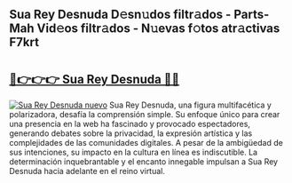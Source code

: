 ## Sua Rey Desnuda D𝚎sn𝚞dos filtr𝚊dos - Parts-Mah Vid𝚎os filtr𝚊dos - N𝚞evas f𝚘tos atr𝚊ctivas F7krt

# <h2><a href="http://mb0ue4.tromn.icu/?c=Sua+Rey+Desnuda">🔗👉👉👉 Sua Rey Desnuda 🔗🔗</a></h2>

[![Sua Rey Desnuda nuevo](https://i.imgur.com/pEAQMta.gif)](http://mb0ue4.tromn.icu/?c=Sua+Rey+Desnuda)
Sua Rey Desnuda, una figura multifacética y polarizadora, desafía la comprensión simple. Su enfoque único para crear una presencia en la web ha fascinado y provocado espectadores, generando debates sobre la privacidad, la expresión artística y las complejidades de las comunidades digitales. A pesar de la ambigüedad de sus intenciones, su impacto en la cultura en línea es indiscutible. La determinación inquebrantable y el encanto innegable impulsan a Sua Rey Desnuda hacia adelante en el reino virtual.

